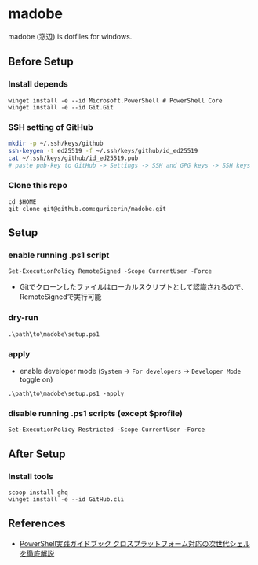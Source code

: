 # madobe

madobe (窓辺) is dotfiles for windows.  

## Before Setup

### Install depends

```pwsh
winget install -e --id Microsoft.PowerShell # PowerShell Core
winget install -e --id Git.Git
```

### SSH setting of GitHub

```sh
mkdir -p ~/.ssh/keys/github
ssh-keygen -t ed25519 -f ~/.ssh/keys/github/id_ed25519
cat ~/.ssh/keys/github/id_ed25519.pub
# paste pub-key to GitHub -> Settings -> SSH and GPG keys -> SSH keys
```

### Clone this repo

```pwsh
cd $HOME
git clone git@github.com:guricerin/madobe.git
```

## Setup

### enable running .ps1 script

```pwsh
Set-ExecutionPolicy RemoteSigned -Scope CurrentUser -Force
```

- Gitでクローンしたファイルはローカルスクリプトとして認識されるので、RemoteSignedで実行可能

### dry-run

```pwsh
.\path\to\madobe\setup.ps1
```

### apply

- enable developer mode (`System` -> `For developers` -> `Developer Mode` toggle on)

```pwsh
.\path\to\madobe\setup.ps1 -apply
```

### disable running .ps1 scripts (except $profile)

```pwsh
Set-ExecutionPolicy Restricted -Scope CurrentUser -Force
```

## After Setup

### Install tools

```pwsh
scoop install ghq
winget install -e --id GitHub.cli
```

## References

- [PowerShell実践ガイドブック クロスプラットフォーム対応の次世代シェルを徹底解説](https://book.mynavi.jp/ec/products/detail/id=90597)
